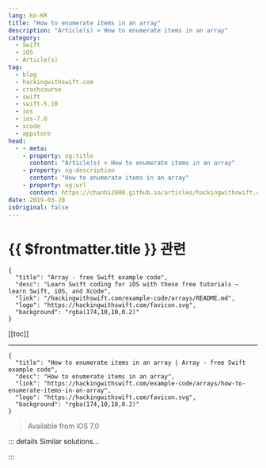 ```yaml
---
lang: ko-KR
title: "How to enumerate items in an array"
description: "Article(s) > How to enumerate items in an array"
category:
  - Swift
  - iOS
  - Article(s)
tag: 
  - blog
  - hackingwithswift.com
  - crashcourse
  - swift
  - swift-5.10
  - ios
  - ios-7.0
  - xcode
  - appstore
head:
  - - meta:
    - property: og:title
      content: "Article(s) > How to enumerate items in an array"
    - property: og:description
      content: "How to enumerate items in an array"
    - property: og:url
      content: https://chanhi2000.github.io/articles/hackingwithswift.com/example-code/arrays/how-to-enumerate-items-in-an-array.html
date: 2019-03-28
isOriginal: false
---
```


# {{ $frontmatter.title }} 관련

```component VPCard
{
  "title": "Array - free Swift example code",
  "desc": "Learn Swift coding for iOS with these free tutorials – learn Swift, iOS, and Xcode",
  "link": "/hackingwithswift.com/example-code/arrays/README.md",
  "logo": "https://hackingwithswift.com/favicon.svg",
  "background": "rgba(174,10,10,0.2)"
}
```

[[toc]]

---

```component VPCard
{
  "title": "How to enumerate items in an array | Array - free Swift example code",
  "desc": "How to enumerate items in an array",
  "link": "https://hackingwithswift.com/example-code/arrays/how-to-enumerate-items-in-an-array",
  "logo": "https://hackingwithswift.com/favicon.svg",
  "background": "rgba(174,10,10,0.2)"
}
```

> Available from iOS 7.0

<!-- TODO: 작성 -->

<!-- 
There several ways to loop through an array in Swift, but using the `enumerated()` method is one of my favorites because it iterates over each of the items while also telling you the items's position in the array.

Here's an example:

```swift
let array = ["Apples", "Peaches", "Plums"]

for (index, item) in array.enumerated() {
    print("Found \(item) at position \(index)")
}
```

That will print "Found Apples at position 0", "Found Peaches at position 1", and "Found Plums at position 2".

-->

::: details Similar solutions…

<!--
/example-code/language/how-to-remove-duplicate-items-from-an-array">How to remove duplicate items from an array 
/example-code/language/how-to-remove-items-from-an-array-using-filter">How to remove items from an array using filter() 
/example-code/language/how-to-swap-two-items-in-an-array-using-swapat">How to swap two items in an array using swapAt() 
/example-code/arrays/how-to-loop-through-items-in-an-array">How to loop through items in an array 
/example-code/language/check-whether-all-items-in-an-array-match-a-condition">Check whether all items in an array match a condition</a>
-->

:::

